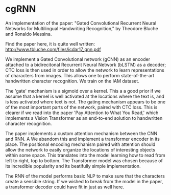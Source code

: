 # cgRNN
An implementation of the paper: "Gated Convolutional Recurrent Neural Networks for Multilingual Handwriting Recognition," by Theodore Bluche and Ronaldo Messina.

Find the paper here, it is quite well written:
http://www.tbluche.com/files/icdar17_gnn.pdf

We implement a Gated Convolutional network (gCNN) as an encoder attached to a bidirecitonal Recurrent Neural Network (bLSTM) as a decoder; CTC loss is then used in order to allow the network to learn representations of characters from images. This allows one to perform state-of-the-art handwritten character recognition. We train on the IAM dataset.

The 'gate' mechanism is a sigmoid over a kernel. This a a good prior if we assume that a kernel is well activated at the locations where the text is, and is less activated where text is not. The gating mechanism appears to be one of the most important parts of the network, paired with CTC loss. This is clearer if we read into the paper 'Pay Attention to What You Read,' which implements a Vision Transformer as an end-to-end solution to handwritten character recognition. 

The paper implements a custom attention mechanism between the CNN and RNN. A  We abandom this and implement a transformer encoder in its place. The positional encoding mechanism paired with attention should allow the network to easily organize the locations of interesting objects within some space. This translates into the model learning how to read from left to right, top to bottom. The Transformer model was chosen because of its incredible popularity and its beatifully simple implementation.

The RNN of the model performs basic NLP to make sure that the characters create a sensible string. If we wished to break from the model in the paper, a transformer decoder could have fit in just as well here.  
